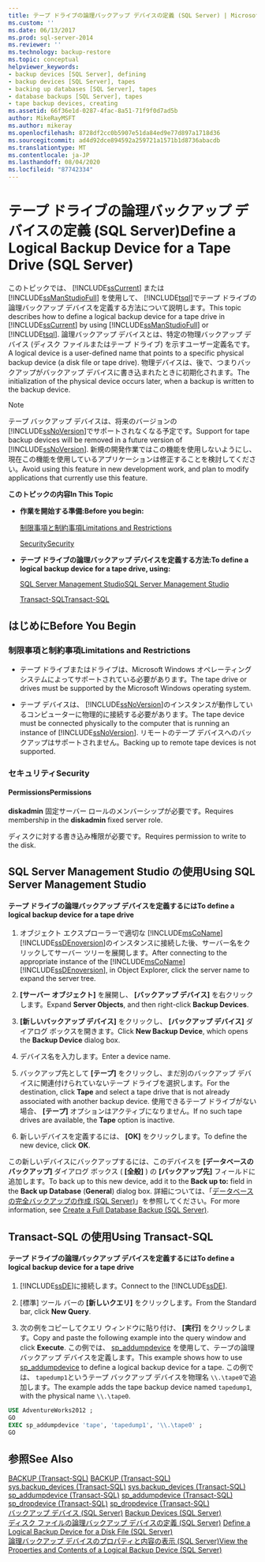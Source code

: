 ```yaml
---
title: テープ ドライブの論理バックアップ デバイスの定義 (SQL Server) | Microsoft Docs
ms.custom: ''
ms.date: 06/13/2017
ms.prod: sql-server-2014
ms.reviewer: ''
ms.technology: backup-restore
ms.topic: conceptual
helpviewer_keywords:
- backup devices [SQL Server], defining
- backup devices [SQL Server], tapes
- backing up databases [SQL Server], tapes
- database backups [SQL Server], tapes
- tape backup devices, creating
ms.assetid: 66f36e1d-0287-4fac-8a51-71f9f0d7ad5b
author: MikeRayMSFT
ms.author: mikeray
ms.openlocfilehash: 8728df2cc0b5907e51da84ed9e77d897a1718d36
ms.sourcegitcommit: ad4d92dce894592a259721a1571b1d8736abacdb
ms.translationtype: MT
ms.contentlocale: ja-JP
ms.lasthandoff: 08/04/2020
ms.locfileid: "87742334"
---
```

# <a name="define-a-logical-backup-device-for-a-tape-drive-sql-server"></a><span data-ttu-id="e0cf7-102">テープ ドライブの論理バックアップ デバイスの定義 (SQL Server)</span><span class="sxs-lookup"><span data-stu-id="e0cf7-102">Define a Logical Backup Device for a Tape Drive (SQL Server)</span></span>
  <span data-ttu-id="e0cf7-103">このトピックでは、 [!INCLUDE[ssCurrent](../../includes/sscurrent-md.md)] または [!INCLUDE[ssManStudioFull](../../includes/ssmanstudiofull-md.md)] を使用して、 [!INCLUDE[tsql](../../includes/tsql-md.md)]でテープ ドライブの論理バックアップ デバイスを定義する方法について説明します。</span><span class="sxs-lookup"><span data-stu-id="e0cf7-103">This topic describes how to define a logical backup device for a tape drive in [!INCLUDE[ssCurrent](../../includes/sscurrent-md.md)] by using [!INCLUDE[ssManStudioFull](../../includes/ssmanstudiofull-md.md)] or [!INCLUDE[tsql](../../includes/tsql-md.md)].</span></span> <span data-ttu-id="e0cf7-104">論理バックアップ デバイスとは、特定の物理バックアップ デバイス (ディスク ファイルまたはテープ ドライブ) を示すユーザー定義名です。</span><span class="sxs-lookup"><span data-stu-id="e0cf7-104">A logical device is a user-defined name that points to a specific physical backup device (a disk file or tape drive).</span></span>  <span data-ttu-id="e0cf7-105">物理デバイスは、後で、つまりバックアップがバックアップ デバイスに書き込まれたときに初期化されます。</span><span class="sxs-lookup"><span data-stu-id="e0cf7-105">The initialization of the physical device occurs later, when a backup is written to the backup device.</span></span>  
  
> [!NOTE]  
>  <span data-ttu-id="e0cf7-106">テープ バックアップ デバイスは、将来のバージョンの [!INCLUDE[ssNoVersion](../../includes/ssnoversion-md.md)]でサポートされなくなる予定です。</span><span class="sxs-lookup"><span data-stu-id="e0cf7-106">Support for tape backup devices will be removed in a future version of [!INCLUDE[ssNoVersion](../../includes/ssnoversion-md.md)].</span></span> <span data-ttu-id="e0cf7-107">新規の開発作業ではこの機能を使用しないようにし、現在この機能を使用しているアプリケーションは修正することを検討してください。</span><span class="sxs-lookup"><span data-stu-id="e0cf7-107">Avoid using this feature in new development work, and plan to modify applications that currently use this feature.</span></span>  
  
 <span data-ttu-id="e0cf7-108">**このトピックの内容**</span><span class="sxs-lookup"><span data-stu-id="e0cf7-108">**In This Topic**</span></span>  
  
-   <span data-ttu-id="e0cf7-109">**作業を開始する準備:**</span><span class="sxs-lookup"><span data-stu-id="e0cf7-109">**Before you begin:**</span></span>  
  
     [<span data-ttu-id="e0cf7-110">制限事項と制約事項</span><span class="sxs-lookup"><span data-stu-id="e0cf7-110">Limitations and Restrictions</span></span>](#Restrictions)  
  
     [<span data-ttu-id="e0cf7-111">Security</span><span class="sxs-lookup"><span data-stu-id="e0cf7-111">Security</span></span>](#Security)  
  
-   <span data-ttu-id="e0cf7-112">**テープ ドライブの論理バックアップ デバイスを定義する方法:**</span><span class="sxs-lookup"><span data-stu-id="e0cf7-112">**To define a logical backup device for a tape drive, using:**</span></span>  
  
     [<span data-ttu-id="e0cf7-113">SQL Server Management Studio</span><span class="sxs-lookup"><span data-stu-id="e0cf7-113">SQL Server Management Studio</span></span>](#SSMSProcedure)  
  
     [<span data-ttu-id="e0cf7-114">Transact-SQL</span><span class="sxs-lookup"><span data-stu-id="e0cf7-114">Transact-SQL</span></span>](#TsqlProcedure)  
  
##  <a name="before-you-begin"></a><a name="BeforeYouBegin"></a> <span data-ttu-id="e0cf7-115">はじめに</span><span class="sxs-lookup"><span data-stu-id="e0cf7-115">Before You Begin</span></span>  
  
###  <a name="limitations-and-restrictions"></a><a name="Restrictions"></a> <span data-ttu-id="e0cf7-116">制限事項と制約事項</span><span class="sxs-lookup"><span data-stu-id="e0cf7-116">Limitations and Restrictions</span></span>  
  
-   <span data-ttu-id="e0cf7-117">テープ ドライブまたはドライブは、Microsoft Windows オペレーティング システムによってサポートされている必要があります。</span><span class="sxs-lookup"><span data-stu-id="e0cf7-117">The tape drive or drives must be supported by the Microsoft Windows operating system.</span></span>  
  
-   <span data-ttu-id="e0cf7-118">テープ デバイスは、 [!INCLUDE[ssNoVersion](../../includes/ssnoversion-md.md)]のインスタンスが動作しているコンピューターに物理的に接続する必要があります。</span><span class="sxs-lookup"><span data-stu-id="e0cf7-118">The tape device must be connected physically to the computer that is running an instance of [!INCLUDE[ssNoVersion](../../includes/ssnoversion-md.md)].</span></span> <span data-ttu-id="e0cf7-119">リモートのテープ デバイスへのバックアップはサポートされません。</span><span class="sxs-lookup"><span data-stu-id="e0cf7-119">Backing up to remote tape devices is not supported.</span></span>  
  
###  <a name="security"></a><a name="Security"></a> <span data-ttu-id="e0cf7-120">セキュリティ</span><span class="sxs-lookup"><span data-stu-id="e0cf7-120">Security</span></span>  
  
####  <a name="permissions"></a><a name="Permissions"></a> <span data-ttu-id="e0cf7-121">Permissions</span><span class="sxs-lookup"><span data-stu-id="e0cf7-121">Permissions</span></span>  
 <span data-ttu-id="e0cf7-122">**diskadmin** 固定サーバー ロールのメンバーシップが必要です。</span><span class="sxs-lookup"><span data-stu-id="e0cf7-122">Requires membership in the **diskadmin** fixed server role.</span></span>  
  
 <span data-ttu-id="e0cf7-123">ディスクに対する書き込み権限が必要です。</span><span class="sxs-lookup"><span data-stu-id="e0cf7-123">Requires permission to write to the disk.</span></span>  
  
##  <a name="using-sql-server-management-studio"></a><a name="SSMSProcedure"></a> <span data-ttu-id="e0cf7-124">SQL Server Management Studio の使用</span><span class="sxs-lookup"><span data-stu-id="e0cf7-124">Using SQL Server Management Studio</span></span>  
  
#### <a name="to-define-a-logical-backup-device-for-a-tape-drive"></a><span data-ttu-id="e0cf7-125">テープ ドライブの論理バックアップ デバイスを定義するには</span><span class="sxs-lookup"><span data-stu-id="e0cf7-125">To define a logical backup device for a tape drive</span></span>  
  
1.  <span data-ttu-id="e0cf7-126">オブジェクト エクスプローラーで適切な [!INCLUDE[msCoName](../../includes/msconame-md.md)] [!INCLUDE[ssDEnoversion](../../includes/ssdenoversion-md.md)]のインスタンスに接続した後、サーバー名をクリックしてサーバー ツリーを展開します。</span><span class="sxs-lookup"><span data-stu-id="e0cf7-126">After connecting to the appropriate instance of the [!INCLUDE[msCoName](../../includes/msconame-md.md)] [!INCLUDE[ssDEnoversion](../../includes/ssdenoversion-md.md)], in Object Explorer, click the server name to expand the server tree.</span></span>  
  
2.  <span data-ttu-id="e0cf7-127">**[サーバー オブジェクト]** を展開し、 **[バックアップ デバイス]** を右クリックします。</span><span class="sxs-lookup"><span data-stu-id="e0cf7-127">Expand **Server Objects**, and then right-click **Backup Devices**.</span></span>  
  
3.  <span data-ttu-id="e0cf7-128">**[新しいバックアップ デバイス]** をクリックし、 **[バックアップ デバイス]** ダイアログ ボックスを開きます。</span><span class="sxs-lookup"><span data-stu-id="e0cf7-128">Click **New Backup Device**, which opens the **Backup Device** dialog box.</span></span>  
  
4.  <span data-ttu-id="e0cf7-129">デバイス名を入力します。</span><span class="sxs-lookup"><span data-stu-id="e0cf7-129">Enter a device name.</span></span>  
  
5.  <span data-ttu-id="e0cf7-130">バックアップ先として **[テープ]** をクリックし、まだ別のバックアップ デバイスに関連付けられていないテープ ドライブを選択します。</span><span class="sxs-lookup"><span data-stu-id="e0cf7-130">For the destination, click **Tape** and select a tape drive that is not already associated with another backup device.</span></span> <span data-ttu-id="e0cf7-131">使用できるテープ ドライブがない場合、 **[テープ]** オプションはアクティブになりません。</span><span class="sxs-lookup"><span data-stu-id="e0cf7-131">If no such tape drives are available, the **Tape** option is inactive.</span></span>  
  
6.  <span data-ttu-id="e0cf7-132">新しいデバイスを定義するには、 **[OK]** をクリックします。</span><span class="sxs-lookup"><span data-stu-id="e0cf7-132">To define the new device, click **OK**.</span></span>  
  
 <span data-ttu-id="e0cf7-133">この新しいデバイスにバックアップするには、このデバイスを **[データベースのバックアップ]** ダイアログ ボックス ( **[全般]** ) の **[バックアップ先]** フィールドに追加します。</span><span class="sxs-lookup"><span data-stu-id="e0cf7-133">To back up to this new device, add it to the **Back up to:** field in the **Back up Database** (**General**) dialog box.</span></span> <span data-ttu-id="e0cf7-134">詳細については、「[データベースの完全バックアップの作成 &#40;SQL Server&#41;](create-a-full-database-backup-sql-server.md)」を参照してください。</span><span class="sxs-lookup"><span data-stu-id="e0cf7-134">For more information, see [Create a Full Database Backup &#40;SQL Server&#41;](create-a-full-database-backup-sql-server.md).</span></span>  
  
##  <a name="using-transact-sql"></a><a name="TsqlProcedure"></a> <span data-ttu-id="e0cf7-135">Transact-SQL の使用</span><span class="sxs-lookup"><span data-stu-id="e0cf7-135">Using Transact-SQL</span></span>  
  
#### <a name="to-define-a-logical-backup-device-for-a-tape-drive"></a><span data-ttu-id="e0cf7-136">テープ ドライブの論理バックアップ デバイスを定義するには</span><span class="sxs-lookup"><span data-stu-id="e0cf7-136">To define a logical backup device for a tape drive</span></span>  
  
1.  <span data-ttu-id="e0cf7-137">[!INCLUDE[ssDE](../../includes/ssde-md.md)]に接続します。</span><span class="sxs-lookup"><span data-stu-id="e0cf7-137">Connect to the [!INCLUDE[ssDE](../../includes/ssde-md.md)].</span></span>  
  
2.  <span data-ttu-id="e0cf7-138">[標準] ツール バーの **[新しいクエリ]** をクリックします。</span><span class="sxs-lookup"><span data-stu-id="e0cf7-138">From the Standard bar, click **New Query**.</span></span>  
  
3.  <span data-ttu-id="e0cf7-139">次の例をコピーしてクエリ ウィンドウに貼り付け、 **[実行]** をクリックします。</span><span class="sxs-lookup"><span data-stu-id="e0cf7-139">Copy and paste the following example into the query window and click **Execute**.</span></span> <span data-ttu-id="e0cf7-140">この例では、 [sp_addumpdevice](/sql/relational-databases/system-stored-procedures/sp-addumpdevice-transact-sql) を使用して、テープの論理バックアップ デバイスを定義します。</span><span class="sxs-lookup"><span data-stu-id="e0cf7-140">This example shows how to use [sp_addumpdevice](/sql/relational-databases/system-stored-procedures/sp-addumpdevice-transact-sql) to define a logical backup device for a tape.</span></span> <span data-ttu-id="e0cf7-141">この例では、 `tapedump1`というテープ バックアップ デバイスを物理名 `\\.\tape0`で追加します。</span><span class="sxs-lookup"><span data-stu-id="e0cf7-141">The example adds the tape backup device named `tapedump1`, with the physical name `\\.\tape0`.</span></span>  
  
```sql  
USE AdventureWorks2012 ;  
GO  
EXEC sp_addumpdevice 'tape', 'tapedump1', '\\.\tape0' ;  
GO  
```  
  
## <a name="see-also"></a><span data-ttu-id="e0cf7-142">参照</span><span class="sxs-lookup"><span data-stu-id="e0cf7-142">See Also</span></span>  
 <span data-ttu-id="e0cf7-143">[BACKUP &#40;Transact-SQL&#41;](/sql/t-sql/statements/backup-transact-sql) </span><span class="sxs-lookup"><span data-stu-id="e0cf7-143">[BACKUP &#40;Transact-SQL&#41;](/sql/t-sql/statements/backup-transact-sql) </span></span>  
 <span data-ttu-id="e0cf7-144">[sys.backup_devices &#40;Transact-SQL&#41;](/sql/relational-databases/system-catalog-views/sys-backup-devices-transact-sql) </span><span class="sxs-lookup"><span data-stu-id="e0cf7-144">[sys.backup_devices &#40;Transact-SQL&#41;](/sql/relational-databases/system-catalog-views/sys-backup-devices-transact-sql) </span></span>  
 <span data-ttu-id="e0cf7-145">[sp_addumpdevice &#40;Transact-SQL&#41;](/sql/relational-databases/system-stored-procedures/sp-addumpdevice-transact-sql) </span><span class="sxs-lookup"><span data-stu-id="e0cf7-145">[sp_addumpdevice &#40;Transact-SQL&#41;](/sql/relational-databases/system-stored-procedures/sp-addumpdevice-transact-sql) </span></span>  
 <span data-ttu-id="e0cf7-146">[sp_dropdevice &#40;Transact-SQL&#41;](/sql/relational-databases/system-stored-procedures/sp-dropdevice-transact-sql) </span><span class="sxs-lookup"><span data-stu-id="e0cf7-146">[sp_dropdevice &#40;Transact-SQL&#41;](/sql/relational-databases/system-stored-procedures/sp-dropdevice-transact-sql) </span></span>  
 <span data-ttu-id="e0cf7-147">[バックアップ デバイス &#40;SQL Server&#41;](backup-devices-sql-server.md) </span><span class="sxs-lookup"><span data-stu-id="e0cf7-147">[Backup Devices &#40;SQL Server&#41;](backup-devices-sql-server.md) </span></span>  
 <span data-ttu-id="e0cf7-148">[ディスク ファイルの論理バックアップ デバイスの定義 &#40;SQL Server&#41;](define-a-logical-backup-device-for-a-disk-file-sql-server.md) </span><span class="sxs-lookup"><span data-stu-id="e0cf7-148">[Define a Logical Backup Device for a Disk File &#40;SQL Server&#41;](define-a-logical-backup-device-for-a-disk-file-sql-server.md) </span></span>  
 [<span data-ttu-id="e0cf7-149">論理バックアップ デバイスのプロパティと内容の表示 &#40;SQL Server&#41;</span><span class="sxs-lookup"><span data-stu-id="e0cf7-149">View the Properties and Contents of a Logical Backup Device &#40;SQL Server&#41;</span></span>](view-the-properties-and-contents-of-a-logical-backup-device-sql-server.md)  
  
  
